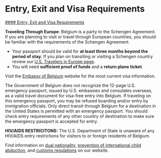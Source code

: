 # Entry, Exit and Visa Requirements

[#### Entry, Exit and Visa Requirements](javascript:void(0); "Entry, Exit and Visa Requirements")

**Traveling Through Europe**: Belgium is a party to the Schengen Agreement. If you are planning to visit or travel through European countries, you should be familiar with the requirements of the Schengen Agreement.

* Your passport should be valid for **at least three months beyond the period of stay.** If you plan on transiting or visiting a Schengen country review our [U.S. Travelers in Europe page](https://travel.state.gov/content/travel/en/international-travel/before-you-go/travelers-with-special-considerations/US_Travelers_in_Europes_Schengen_Area.html).
* You will need **sufficient proof of funds** and a **return plane ticket**.

Visit the [Embassy of Belgium](https://unitedstates.diplomatie.belgium.be/en) website for the most current visa information.

The Government of Belgium does not recognize the 12-page U.S. emergency passport, issued by U.S. embassies and consulates overseas, as a valid travel document for visa-free entry into Belgium. If traveling on this emergency passport, you may be refused boarding and/or entry by immigration officials. Only direct transit through Belgium for a destination in the United States is permitted with an emergency passport. You should check entry requirements of any other country of destination to make sure the emergency passport is accepted for entry.

**HIV/AIDS RESTRICITONS:** The U.S. Department of State is unaware of any HIV/AIDS entry restrictions for visitors to or foreign residents of Belgium.

Find information on [dual nationality](https://travel.state.gov/content/travel/en/international-travel/before-you-go/travelers-with-special-considerations/Dual-Nationality-Travelers.html "http://travel.state.gov/travel/cis_pa_tw/cis/cis_1753.html"), [prevention of international child abduction](https://travel.state.gov/content/childabduction/en/preventing.html "http://travel.state.gov/abduction/prevention/prevention_560.html"), and [customs regulations](https://travel.state.gov/content/passports/en/go/customs.html) on our website.